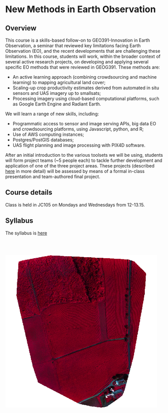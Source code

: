 # New Methods in Earth Observation

## Overview
This course is a skills-based follow-on to GEO391-Innovation in Earth Observation, a seminar that reviewed key limitations facing Earth Observation (EO), and the recent developments that are challenging these limitations. In this course, students will work, within the broader context of several active research projects, on developing and applying several specific EO methods that were reviewed in GEOG391. These methods are: 

- An active learning approach (combining crowdsourcing and machine learning) to mapping agricultural land cover;
- Scaling-up crop productivity estimates derived from automated in situ sensors and UAS imagery up to smallsats; 
- Processing imagery using cloud-based computational platforms, such as Google Earth Engine and Radiant Earth.

We will learn a range of new skills, including: 

- Programmatic access to sensor and image serving APIs, big data EO and crowdsourcing platforms, using Javascript, python, and R; 
- Use of AWS computing instances;
- Postgres/PostGIS databases;
- UAS flight planning and image processing with PIX4D software.

After an initial introduction to the various toolsets we will be using, students will form project teams (~5 people each) to tackle further development and application of one of the three project areas. These projects (described [here](docs/projects.md) in more detail) will be assessed by means of a formal in-class presentation and team-authored final project. 

## Course details

Class is held in JC105 on Mondays and Wednesdays from 12-13.15. 

## Syllabus

The syllabus is [here](docs/syllabus.md)

<br><br>

![](docs/figures/whittier10082018.png?raw=true)

